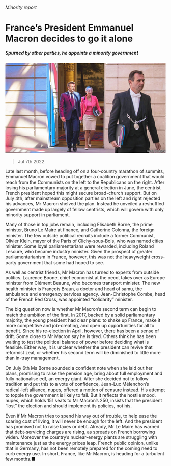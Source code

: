 ###### Minority report

# France’s President Emmanuel Macron decides to go it alone 

##### Spurned by other parties, he appoints a minority government 

![image](images/20220709_EUP004.jpg) 

> Jul 7th 2022 

Late last month, before heading off on a four-country marathon of summits, Emmanuel Macron vowed to put together a coalition government that would reach from the Communists on the left to the Republicans on the right. After losing his parliamentary majority at a general election in June, the centrist French president hoped this might secure broad-church support. But on July 4th, after mainstream opposition parties on the left and right rejected his advances, Mr Macron shelved the plan. Instead he unveiled a reshuffled government made up largely of fellow centrists, which will govern with only minority support in parliament.

Many of those in top jobs remain, including Elisabeth Borne, the prime minister, Bruno Le Maire at finance, and Catherine Colonna, the foreign minister. The few outside political recruits include a former Communist, Olivier Klein, mayor of the Paris  of Clichy-sous-Bois, who was named cities minister. Some loyal parliamentarians were rewarded, including Roland Lescure, who became industry minister. Given the prospect of greater parliamentarianism in France, however, this was not the heavyweight cross-party government that some had hoped to see.

As well as centrist friends, Mr Macron has turned to experts from outside politics. Laurence Boone, chief economist at the oecd, takes over as Europe minister from Clément Beaune, who becomes transport minister. The new health minister is François Braun, a doctor and head of samu, the ambulance and emergency services agency. Jean-Christophe Combe, head of the French Red Cross, was appointed “solidarity” minister. 

The big question now is whether Mr Macron’s second term can begin to match the ambition of the first. In 2017, backed by a solid parliamentary majority, the young president had clear plans: to shake up France, make it more competitive and job-creating, and open up opportunities for all to benefit. Since his re-election in April, however, there has been a sense of drift. Some close to Mr Macron say he is tired. Others think he has been waiting to test the political balance of power before deciding what is feasible. Either way, it is unclear whether the president can revive that reformist zeal, or whether his second term will be diminished to little more than in-tray management.

On July 6th Ms Borne sounded a confident note when she laid out her plans, promising to raise the pension age, bring about full employment and fully nationalise edf, an energy giant. After she decided not to follow tradition and put this to a vote of confidence, Jean-Luc Mélenchon’s radical-left alliance, nupes, offered a motion of censure instead. His attempt to topple the government is likely to fail. But it reflects the hostile mood. nupes, which holds 151 seats to Mr Macron’s 250, insists that the president “lost” the election and should implement its policies, not his. 

Even if Mr Macron tries to spend his way out of trouble, to help ease the soaring cost of living, it will never be enough for the left. And the president has promised not to raise taxes or debt. Already, Mr Le Maire has warned that debt-servicing charges are rising, as spreads on French borrowing widen. Moreover the country’s nuclear-energy plants are struggling with maintenance just as the energy prices leap. French public opinion, unlike that in Germany, has not been remotely prepared for the coming need to curb energy use. In short, France, like Mr Macron, is heading for a turbulent few months.■

